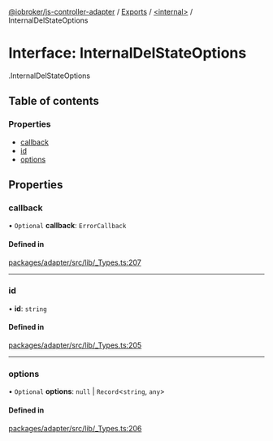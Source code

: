 [@iobroker/js-controller-adapter](../README.md) / [Exports](../modules.md) / [<internal\>](../modules/internal_.md) / InternalDelStateOptions

# Interface: InternalDelStateOptions

[<internal>](../modules/internal_.md).InternalDelStateOptions

## Table of contents

### Properties

- [callback](internal_.InternalDelStateOptions.md#callback)
- [id](internal_.InternalDelStateOptions.md#id)
- [options](internal_.InternalDelStateOptions.md#options)

## Properties

### callback

• `Optional` **callback**: `ErrorCallback`

#### Defined in

[packages/adapter/src/lib/_Types.ts:207](https://github.com/ioBroker/ioBroker.js-controller/blob/deec19ee/packages/adapter/src/lib/_Types.ts#L207)

___

### id

• **id**: `string`

#### Defined in

[packages/adapter/src/lib/_Types.ts:205](https://github.com/ioBroker/ioBroker.js-controller/blob/deec19ee/packages/adapter/src/lib/_Types.ts#L205)

___

### options

• `Optional` **options**: ``null`` \| `Record`<`string`, `any`\>

#### Defined in

[packages/adapter/src/lib/_Types.ts:206](https://github.com/ioBroker/ioBroker.js-controller/blob/deec19ee/packages/adapter/src/lib/_Types.ts#L206)
